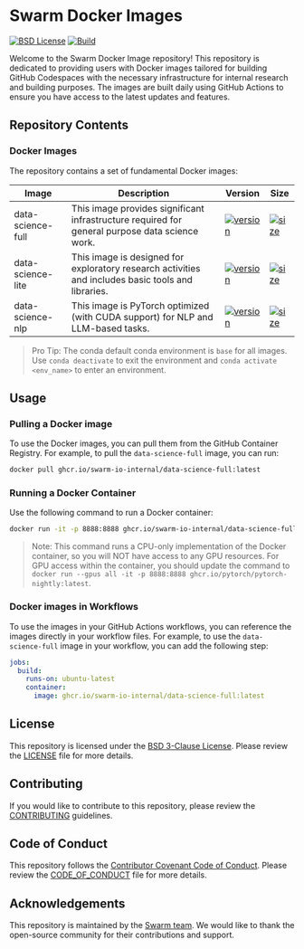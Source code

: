 # Swarm Docker Images

[![BSD License](https://badgen.net/badge/license/BSD-3-Clause/blue)](LICENSE)
[![Build](https://github.com/swarm-io-internal/docker-images/actions/workflows/build.yml/badge.svg)](https://github.com/swarm-io-internal/docker-images/actions/workflows/build.yml)

Welcome to the Swarm Docker Image repository! This repository is dedicated to providing users with Docker images tailored for building GitHub Codespaces with the necessary infrastructure for internal research and building purposes. The images are built daily using GitHub Actions to ensure you have access to the latest updates and features.

## Repository Contents

### Docker Images

The repository contains a set of fundamental Docker images:

Image | Description | Version | Size
------|-------------|---------|------
data-science-full | This image provides significant infrastructure required for general purpose data science work. | [![version](https://ghcr-badge.egpl.dev/swarm-io-internal/data-science-full/latest_tag?trim=major&label=latest&color=steelblue)](https://github.com/swarm-io-internal/docker-images/pkgs/container/data-science-full) | [![size](https://ghcr-badge.egpl.dev/swarm-io-internal/data-science-full/size?color=steelblue)](#)
data-science-lite | This image is designed for exploratory research activities and includes basic tools and libraries. | [![version](https://ghcr-badge.egpl.dev/swarm-io-internal/data-science-lite/latest_tag?trim=major&label=latest&color=steelblue)](https://github.com/swarm-io-internal/docker-images/pkgs/container/data-science-lite) | [![size](https://ghcr-badge.egpl.dev/swarm-io-internal/data-science-lite/size?color=steelblue)](#)
data-science-nlp | This image is PyTorch optimized (with CUDA support) for NLP and LLM-based tasks. | [![version](https://ghcr-badge.egpl.dev/swarm-io-internal/data-science-nlp/latest_tag?trim=major&label=latest&color=steelblue)](https://github.com/swarm-io-internal/docker-images/pkgs/container/data-science-nlp) | [![size](https://ghcr-badge.egpl.dev/swarm-io-internal/data-science-nlp/size?color=steelblue)](#)

> Pro Tip: The conda default conda environment is `base` for all images. Use `conda deactivate` to exit the environment and `conda activate <env_name>` to enter an environment.

<!-- And additional set of project-specific Docker images can be found here:

Image | Description | Version | Size
------|-------------|---------|------

### GitHub Actions

The repository contains a set of GitHub Actions workflows:

Workflow | Description
---------|------------
build | This workflow is responsible for building the Docker images and pushing them to the GitHub Container Registry. -->

## Usage

### Pulling a Docker image

To use the Docker images, you can pull them from the GitHub Container Registry. For example, to pull the `data-science-full` image, you can run:

```bash
docker pull ghcr.io/swarm-io-internal/data-science-full:latest
```

### Running a Docker Container

Use the following command to run a Docker container:

```bash
docker run -it -p 8888:8888 ghcr.io/swarm-io-internal/data-science-full:latest
```

> Note: This command runs a CPU-only implementation of the Docker container, so you will NOT have access to any GPU resources. For GPU access within the container, you should update the command to `docker run --gpus all -it -p 8888:8888 ghcr.io/pytorch/pytorch-nightly:latest`.

### Docker images in Workflows

To use the images in your GitHub Actions workflows, you can reference the images directly in your workflow files. For example, to use the `data-science-full` image in your workflow, you can add the following step:

```yaml
jobs:
  build:
    runs-on: ubuntu-latest
    container:
      image: ghcr.io/swarm-io-internal/data-science-full:latest
```

## License

This repository is licensed under the [BSD 3-Clause License](LICENSE). Please review the [LICENSE](LICENSE) file for more details.

## Contributing

If you would like to contribute to this repository, please review the [CONTRIBUTING](CONTRIBUTING.md) guidelines.

## Code of Conduct

This repository follows the [Contributor Covenant Code of Conduct](CODE_OF_CONDUCT.md). Please review the [CODE_OF_CONDUCT](CODE_OF_CONDUCT.md) file for more details.

## Acknowledgements

This repository is maintained by the [Swarm team](https://www.jointhehive.io/). We would like to thank the open-source community for their contributions and support.
